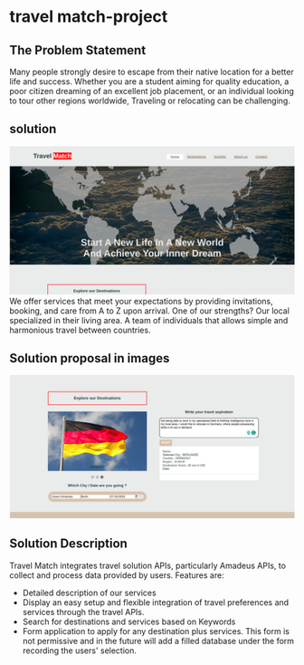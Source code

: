 # travel match-project

## The Problem Statement

Many people strongly desire to escape from their native location for a better life and success. Whether you are a student aiming for quality education, a poor citizen dreaming of an excellent job placement, or an individual looking to tour other regions worldwide, Traveling or relocating can be challenging.

## solution
![alt text](docs/Images/travelmatch.png)
We offer services that meet your expectations by providing invitations, booking, and care from A to Z upon arrival. One of our strengths? Our local specialized in their living area. A team of individuals that allows simple and harmonious travel between countries. 

## Solution proposal in images
![alt text](docs/Images/gem.png)
## Solution Description

Travel Match integrates travel solution APIs, particularly Amadeus APIs, to collect and process data provided by users. 
Features are: 
- Detailed description of our services 
- Display an easy setup and flexible integration of travel preferences and services through the travel APIs.
- Search for destinations and services based on Keywords
- Form application to apply for any destination plus services. This form is not permissive and in the future will add a filled database under the form recording the users' selection.
